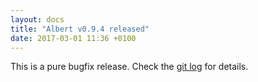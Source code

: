 ```yaml
---
layout: docs
title: "Albert v0.9.4 released"
date: 2017-03-01 11:36 +0100
---
```

This is a pure bugfix release. Check the [git log](https://github.com/albertlauncher/albert/commits/v0.9.4) for details.
